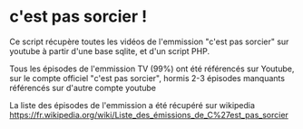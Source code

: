 # c'est pas sorcier ! 
Ce script récupère toutes les vidéos de l'emmission "c'est pas sorcier" sur youtube à partir d'une base sqlite, et d'un script PHP.

Tous les épisodes de l'emmission TV (99%) ont été référencés sur Youtube, sur le compte officiel "c'est pas sorcier", hormis 2-3 épisodes manquants référencés sur d'autre compte youtube

La liste des épisodes de l'emmission a été récupéré sur wikipedia
https://fr.wikipedia.org/wiki/Liste_des_émissions_de_C%27est_pas_sorcier

